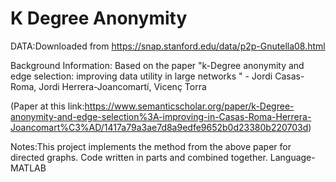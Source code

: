 # K Degree Anonymity
DATA:Downloaded from https://snap.stanford.edu/data/p2p-Gnutella08.html


Background Information:
Based on the paper "k-Degree anonymity and edge selection: improving data
utility in large networks " - Jordi Casas-Roma, Jordi Herrera-Joancomartí, Vicenç Torra

(Paper at this link:https://www.semanticscholar.org/paper/k-Degree-anonymity-and-edge-selection%3A-improving-in-Casas-Roma-Herrera-Joancomart%C3%AD/1417a79a3ae7d8a9edfe9652b0d23380b220703d)


Notes:This project implements the method from the above paper for directed graphs.
Code written in parts and combined together. 
Language-MATLAB
